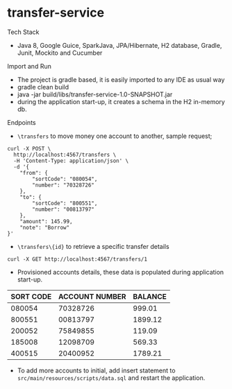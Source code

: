 # transfer-service

Tech Stack
 - Java 8, Google Guice, SparkJava, JPA/Hibernate, H2 database, Gradle, Junit, Mockito and Cucumber

Import and Run
 - The project is gradle based, it is easily imported to any IDE as usual way
 - gradle clean build
 - java -jar build/libs/transfer-service-1.0-SNAPSHOT.jar
 - during the application start-up, it creates a schema in the H2 in-memory db.

Endpoints
  - `\transfers` to move money one account to another, sample request;

  ```
  curl -X POST \
    http://localhost:4567/transfers \
    -H 'Content-Type: application/json' \
    -d '{
      "from": {
          "sortCode": "080054",
          "number": "70328726"
      },
      "to": {
          "sortCode": "800551",
          "number": "00813797"
      },
      "amount": 145.99,
      "note": "Borrow"
  }'
  ```
  - `\transfers\{id}` to retrieve a specific transfer details
  ```
  curl -X GET http://localhost:4567/transfers/1
  ```

- Provisioned accounts details, these data is populated during application start-up.

| SORT CODE |	ACCOUNT NUMBER  |	BALANCE   |
| --- | --- | ---
| 080054        |       70328726	|    999.01    |
| 800551	    |       00813797	|    1899.12   |
| 200052	    |       75849855	|    119.09     |
| 185008	    |       12098709	|    569.33     |
| 400515	    |       20400952	|    1789.21    |

- To add more accounts to initial, add insert statement to `src/main/resources/scripts/data.sql` and restart the application.

